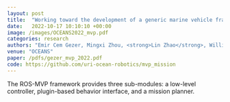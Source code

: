 ```yaml
---
layout: post
title:  "Working toward the development of a generic marine vehicle framework: ROS-MVP"
date:   2022-10-17 10:10:10 +00:00
image: /images/OCEANS2022_mvp.pdf
categories: research
authors: "Emir Cem Gezer, Mingxi Zhou, <strong>Lin Zhao</strong>, William McConnell"
venue: "OCEANS"
paper: /pdfs/gezer_mvp_2022.pdf
code: https://github.com/uri-ocean-robotics/mvp_mission
---
```

The ROS-MVP framework provides three sub-modules: a low-level controller, plugin-based behavior interface, and a mission planner.
